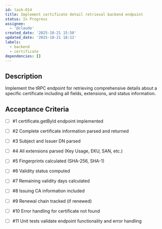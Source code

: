 ```yaml
---
id: task-014
title: Implement certificate detail retrieval backend endpoint
status: In Progress
assignee:
  - '@claude'
created_date: '2025-10-21 15:50'
updated_date: '2025-10-21 18:12'
labels:
  - backend
  - certificate
dependencies: []
---
```


## Description

<!-- SECTION:DESCRIPTION:BEGIN -->
Implement the tRPC endpoint for retrieving comprehensive details about a specific certificate including all fields, extensions, and status information.
<!-- SECTION:DESCRIPTION:END -->

## Acceptance Criteria
<!-- AC:BEGIN -->
- [ ] #1 certificate.getById endpoint implemented
- [ ] #2 Complete certificate information parsed and returned
- [ ] #3 Subject and Issuer DN parsed
- [ ] #4 All extensions parsed (Key Usage, EKU, SAN, etc.)
- [ ] #5 Fingerprints calculated (SHA-256, SHA-1)
- [ ] #6 Validity status computed
- [ ] #7 Remaining validity days calculated
- [ ] #8 Issuing CA information included
- [ ] #9 Renewal chain tracked (if renewed)
- [ ] #10 Error handling for certificate not found

- [ ] #11 Unit tests validate endpoint functionality and error handling
<!-- AC:END -->
